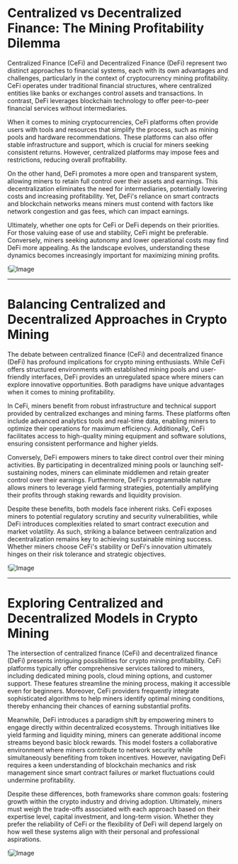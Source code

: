 # Centralized vs Decentralized Finance: The Mining Profitability Dilemma

Centralized Finance (CeFi) and Decentralized Finance (DeFi) represent two distinct approaches to financial systems, each with its own advantages and challenges, particularly in the context of cryptocurrency mining profitability. CeFi operates under traditional financial structures, where centralized entities like banks or exchanges control assets and transactions. In contrast, DeFi leverages blockchain technology to offer peer-to-peer financial services without intermediaries.

When it comes to mining cryptocurrencies, CeFi platforms often provide users with tools and resources that simplify the process, such as mining pools and hardware recommendations. These platforms can also offer stable infrastructure and support, which is crucial for miners seeking consistent returns. However, centralized platforms may impose fees and restrictions, reducing overall profitability.

On the other hand, DeFi promotes a more open and transparent system, allowing miners to retain full control over their assets and earnings. This decentralization eliminates the need for intermediaries, potentially lowering costs and increasing profitability. Yet, DeFi's reliance on smart contracts and blockchain networks means miners must contend with factors like network congestion and gas fees, which can impact earnings.

Ultimately, whether one opts for CeFi or DeFi depends on their priorities. For those valuing ease of use and stability, CeFi might be preferable. Conversely, miners seeking autonomy and lower operational costs may find DeFi more appealing. As the landscape evolves, understanding these dynamics becomes increasingly important for maximizing mining profits. 

!![Image](https://github.com/user-attachments/assets/3be06921-4469-491d-bd37-5f14c53422b7)

---

# Balancing Centralized and Decentralized Approaches in Crypto Mining

The debate between centralized finance (CeFi) and decentralized finance (DeFi) has profound implications for crypto mining enthusiasts. While CeFi offers structured environments with established mining pools and user-friendly interfaces, DeFi provides an unregulated space where miners can explore innovative opportunities. Both paradigms have unique advantages when it comes to mining profitability.

In CeFi, miners benefit from robust infrastructure and technical support provided by centralized exchanges and mining farms. These platforms often include advanced analytics tools and real-time data, enabling miners to optimize their operations for maximum efficiency. Additionally, CeFi facilitates access to high-quality mining equipment and software solutions, ensuring consistent performance and higher yields.

Conversely, DeFi empowers miners to take direct control over their mining activities. By participating in decentralized mining pools or launching self-sustaining nodes, miners can eliminate middlemen and retain greater control over their earnings. Furthermore, DeFi's programmable nature allows miners to leverage yield farming strategies, potentially amplifying their profits through staking rewards and liquidity provision.

Despite these benefits, both models face inherent risks. CeFi exposes miners to potential regulatory scrutiny and security vulnerabilities, while DeFi introduces complexities related to smart contract execution and market volatility. As such, striking a balance between centralization and decentralization remains key to achieving sustainable mining success. Whether miners choose CeFi's stability or DeFi's innovation ultimately hinges on their risk tolerance and strategic objectives.

!![Image](https://github.com/user-attachments/assets/3be06921-4469-491d-bd37-5f14c53422b7)

--- 

# Exploring Centralized and Decentralized Models in Crypto Mining

The intersection of centralized finance (CeFi) and decentralized finance (DeFi) presents intriguing possibilities for crypto mining profitability. CeFi platforms typically offer comprehensive services tailored to miners, including dedicated mining pools, cloud mining options, and customer support. These features streamline the mining process, making it accessible even for beginners. Moreover, CeFi providers frequently integrate sophisticated algorithms to help miners identify optimal mining conditions, thereby enhancing their chances of earning substantial profits.

Meanwhile, DeFi introduces a paradigm shift by empowering miners to engage directly within decentralized ecosystems. Through initiatives like yield farming and liquidity mining, miners can generate additional income streams beyond basic block rewards. This model fosters a collaborative environment where miners contribute to network security while simultaneously benefiting from token incentives. However, navigating DeFi requires a keen understanding of blockchain mechanics and risk management since smart contract failures or market fluctuations could undermine profitability.

Despite these differences, both frameworks share common goals: fostering growth within the crypto industry and driving adoption. Ultimately, miners must weigh the trade-offs associated with each approach based on their expertise level, capital investment, and long-term vision. Whether they prefer the reliability of CeFi or the flexibility of DeFi will depend largely on how well these systems align with their personal and professional aspirations.

!![Image](https://github.com/user-attachments/assets/3be06921-4469-491d-bd37-5f14c53422b7)